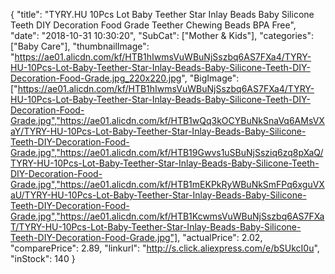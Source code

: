 {
	"title": "TYRY.HU 10Pcs Lot Baby Teether Star Inlay Beads Baby Silicone Teeth DIY Decoration Food Grade Teether Chewing Beads BPA Free",
	"date": "2018-10-31 10:30:20",
	"SubCat": ["Mother & Kids"],
	"categories": ["Baby Care"],
	"thumbnailImage": "https://ae01.alicdn.com/kf/HTB1hIwmsVuWBuNjSszbq6AS7FXa4/TYRY-HU-10Pcs-Lot-Baby-Teether-Star-Inlay-Beads-Baby-Silicone-Teeth-DIY-Decoration-Food-Grade.jpg_220x220.jpg",
	"BigImage": ["https://ae01.alicdn.com/kf/HTB1hIwmsVuWBuNjSszbq6AS7FXa4/TYRY-HU-10Pcs-Lot-Baby-Teether-Star-Inlay-Beads-Baby-Silicone-Teeth-DIY-Decoration-Food-Grade.jpg","https://ae01.alicdn.com/kf/HTB1wQq3kOCYBuNkSnaVq6AMsVXaY/TYRY-HU-10Pcs-Lot-Baby-Teether-Star-Inlay-Beads-Baby-Silicone-Teeth-DIY-Decoration-Food-Grade.jpg","https://ae01.alicdn.com/kf/HTB19Gwvs1uSBuNjSsziq6zq8pXaQ/TYRY-HU-10Pcs-Lot-Baby-Teether-Star-Inlay-Beads-Baby-Silicone-Teeth-DIY-Decoration-Food-Grade.jpg","https://ae01.alicdn.com/kf/HTB1mEKPkRyWBuNkSmFPq6xguVXaU/TYRY-HU-10Pcs-Lot-Baby-Teether-Star-Inlay-Beads-Baby-Silicone-Teeth-DIY-Decoration-Food-Grade.jpg","https://ae01.alicdn.com/kf/HTB1KcwmsVuWBuNjSszbq6AS7FXaT/TYRY-HU-10Pcs-Lot-Baby-Teether-Star-Inlay-Beads-Baby-Silicone-Teeth-DIY-Decoration-Food-Grade.jpg"],
	"actualPrice": 2.02,
	"comparePrice": 2.89,
	"linkurl": "http://s.click.aliexpress.com/e/bSUkcI0u",
	"inStock": 140
}
